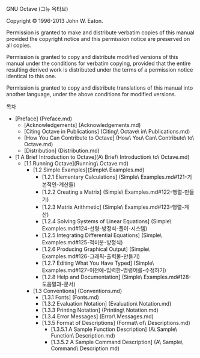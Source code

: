 GNU Octave (그뉴 옥타브)

Copyright © 1996-2013 John W. Eaton.

Permission is granted to make and distribute verbatim copies of this manual provided the copyright notice and this permission notice are preserved on all copies.

Permission is granted to copy and distribute modified versions of this manual under the conditions for verbatim copying, provided that the entire resulting derived work is distributed under the terms of a permission notice identical to this one.

Permission is granted to copy and distribute translations of this manual into another language, under the above conditions for modified versions.

목차

* [Preface] (Preface.md)
  * [Acknowledgements] (Acknowledgements.md)
  * [Citing Octave in Publications] (Citing\ Octave\ in\ Publications.md)
  * [How You Can Contribute to Octave] (How\ You\ Can\ Contribute\ to\ Octave.md)
  * [Distribution] (Distribution.md)
* [1 A Brief Introduction to Octave](A\ Brief\ Introduction\ to\ Octave.md)
  * [1.1 Running Octave](Running\ Octave.md)
    * [1.2 Simple Examples](Simple\ Examples.md)
      * [1.2.1 Elementary Calculations] (Simple\ Examples.md#121-기본적인-계산들)
	  * [1.2.2 Creating a Matrix] (Simple\ Examples.md#122-행렬-만들기)
	  * [1.2.3 Matrix Arithmetic] (Simple\ Examples.md#123-행렬-계산)
	  * [1.2.4 Solving Systems of Linear Equations] (Simple\ Examples.md#124-선형-방정식-풀이-시스템)
	  * [1.2.5 Integrating Differential Equations] (Simple\ Examples.md#125-적미분-방정식)
	  * [1.2.6 Producing Graphical Output] (Simple\ Examples.md#126-그래픽-출력물-만들기)
	  * [1.2.7 Editing What You Have Typed] (Simple\ Examples.md#127-이전에-입력한-명령어를-수정하기)
	  * [1.2.8 Help and Documentation] (Simple\ Examples.md#128-도움말과-문서)
	* [1.3 Conventions] (Conventions.md)
	  * [1.3.1 Fonts] (Fonts.md)
      * [1.3.2 Evaluation Notation] (Evaluation\ Notation.md)
	  * [1.3.3 Printing Notation] (Printing\ Notation.md)
	  * [1.3.4 Error Messages] (Error\ Messages.md)
	  * [1.3.5 Format of Descriptions] (Format\ of\ Descriptions.md)
	    * [1.3.5.1 A Sample Function Description] (A\ Sample\ Function\ Description.md)
		* [1.3.5.2 A Sample Command Description] (A\ Sample\ Command\ Description.md)

